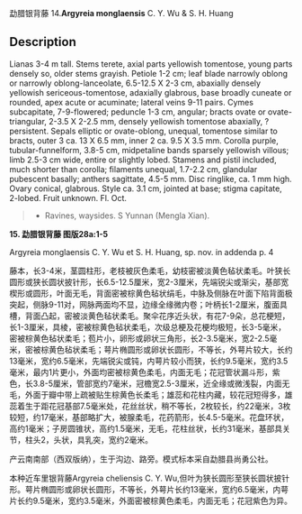 勐腊银背藤
14.**Argyreia monglaensis** C. Y. Wu & S. H. Huang

## Description
Lianas 3-4 m tall. Stems terete, axial parts yellowish tomentose, young parts densely so, older stems grayish. Petiole 1-2 cm; leaf blade narrowly oblong or narrowly oblong-lanceolate, 6.5-12.5 X  2-3 cm, abaxially densely yellowish sericeous-tomentose, adaxially glabrous, base broadly cuneate or rounded, apex acute or acuminate; lateral veins 9-11 pairs. Cymes subcapitate, 7-9-flowered; peduncle 1-3 cm, angular; bracts ovate or ovate-triangular, 2-3.5 X 2-2.5 mm, densely yellowish tomentose abaxially, ?persistent. Sepals elliptic or ovate-oblong, unequal, tomentose similar to bracts, outer 3 ca. 13 X 6.5 mm, inner 2 ca. 9.5 X 3.5 mm. Corolla purple, tubular-funnelform, 3.8-5 cm, midpetaline bands sparsely yellowish villous; limb 2.5-3 cm wide, entire or slightly lobed. Stamens and pistil included, much shorter than corolla; filaments unequal, 1.7-2.2 cm, glandular pubescent basally; anthers sagittate, 4.5-5 mm. Disc ringlike, ca. 1 mm high. Ovary conical, glabrous. Style ca. 3.1 cm, jointed at base; stigma capitate, 2-lobed. Fruit unknown. Fl. Oct.


> * Ravines, waysides. S Yunnan (Mengla Xian).

**15. 勐腊银背藤 图版28a:1-5**

Argyreia monglaensis C. Y. Wu et S. H. Huang, sp. nov. in addenda p. 4

藤本，长3-4米，茎圆柱形，老枝被灰色柔毛，幼枝密被淡黄色毡状柔毛。叶狭长圆形或狭长圆状披针形，长6.5-12.5厘米，宽2-3厘米，先端锐尖或渐尖，基部宽楔形或圆形，叶面无毛，背面密被棕黄色毡状绢毛，中脉及侧脉在叶面下陷背面极突起，侧脉9-11对，网脉两面均不显，边缘全缘微内卷；叶柄长1-2厘米，腹面具槽，背面凸起，密被淡黄色毡状柔毛。聚伞花序近头状，有花7-9朵，总花梗短，长1-3厘米，具棱，密被棕黄色毡状柔毛，次级总梗及花梗均极短，长3-5毫米，密被棕黄色毡状柔毛；苞片小，卵形或卵状三角形，长2-3.5毫米，宽2-2.5毫米，密被棕黄色毡状柔毛；萼片椭圆形或卵状长圆形，不等长，外萼片较大，长约13毫米，宽约6.5毫米，先端锐尖或钝，内萼片较小而狭，长约9.5毫米，宽约3.5毫米，最内1片更小，外面均密被棕黄色柔毛，内面无毛；花冠管状漏斗形，紫色，长3.8-5厘米，管部宽约7毫米，冠檐宽2.5-3厘米，近全缘或微浅裂，内面无毛，外面于瓣中带上疏被贴生棕黄色长柔毛；雄蕊和花柱内藏，较花冠短得多，雄蕊着生于距花冠基部7.5毫米处，花丝丝状，稍不等长，2枚较长，约22毫米，3枚较短，约17毫米，基部略扩大，被腺柔毛，花药箭形，长4.5-5毫米。花盘环状，高约1毫米；子房圆锥状，高约1.5毫米，无毛，花柱丝状，长约31毫米，基部具关节，柱头2，头状，具乳突，宽约2毫米。

产云南南部（西双版纳），生于沟边、路旁。模式标本采自勐腊县尚勇公社。

本种近车里银背藤Argyreia cheliensis C. Y. Wu,但叶为狭长圆形至狭长圆状披针形。萼片椭圆形或卵状长圆形，不等长，外萼片长约13毫米，宽约6.5毫米，内萼片长约9.5毫米，宽约3.5毫米，外面密被棕黄色柔毛，内面无毛；花冠紫色为异。

